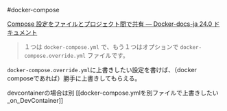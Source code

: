 #docker-compose 

[Compose 設定をファイルとプロジェクト間で共有 — Docker-docs-ja 24.0 ドキュメント](https://docs.docker.jp/compose/extends.html)

> １つは `docker-compose.yml` で、もう１つはオプションで `docker-compose.override.yml` ファイルです。

`docker-compose.override.yml`に上書きしたい設定を書けば、（docker composeであれば）勝手に上書きしてもらえる。

devcontainerの場合は別
[[docker-compose.ymlを別ファイルで上書きしたい_on_DevContainer]]